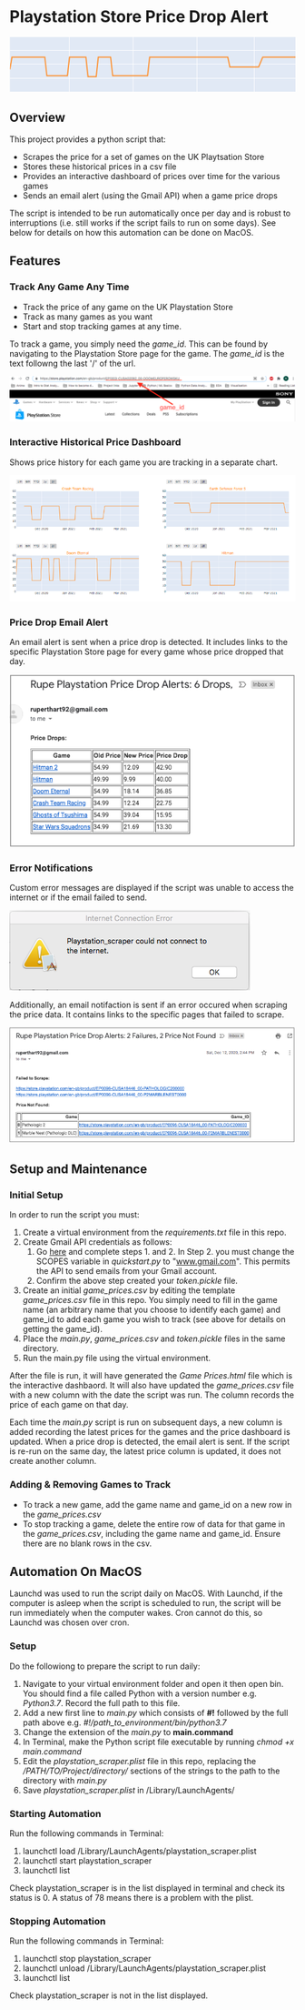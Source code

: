# Playstation Store Price Drop Alert
![price drop graphic](https://github.com/rhart-rup/Playstation-Store-Price-Drop-Alert/blob/main/Graphics/Graph3.png?raw=true)

## Overview

This project provides a python script that: 
* Scrapes the price for a set of games on the UK Playtsation Store
* Stores these historical prices in a csv file
* Provides an interactive dashboard of prices over time for the various games  
* Sends an email alert (using the Gmail API) when a game price drops

The script is intended to be run automatically once per day and is robust to interruptions (i.e. still works if the script fails to run on some days). See below for details on how this automation can be done on MacOS. 

## Features

### Track Any Game Any Time

* Track the price of any game on the UK Playstation Store 
* Track as many games as you want
* Start and stop tracking games at any time. 

To track a game, you simply need the *game_id*. This can be found by navigating to the Playstation Store page for the game. The *game_id* is the text followng the last '/' of the url. 

![](https://github.com/rhart-rup/Playstation-Store-Price-Drop-Alert/blob/main/Graphics/game_ID%20example.png)

### Interactive Historical Price Dashboard

Shows price history for each game you are tracking in a separate chart. 

![](https://github.com/rhart-rup/Playstation-Store-Price-Drop-Alert/blob/main/Graphics/Example%20Dashboard.png)

### Price Drop Email Alert

An email alert is sent when a price drop is detected. It includes links to the specific Playstation Store page for every game whose price dropped that day. 

![](https://github.com/rhart-rup/Playstation-Store-Price-Drop-Alert/blob/main/Graphics/Example%20email%20notification.png)  

### Error Notifications

Custom error messages are displayed if the script was unable to access the internet or if the email failed to send. 

![](https://github.com/rhart-rup/Playstation-Store-Price-Drop-Alert/blob/main/Graphics/Example%20Error%20Message.png)

Additionally, an email notifaction is sent if an error occured when scraping the price data. It contains links to the specific pages that failed to scrape.    

![](https://github.com/rhart-rup/Playstation-Store-Price-Drop-Alert/blob/main/Graphics/Failure%20Notification%20Email.png)

## Setup and Maintenance

### Initial Setup

In order to run the script you must: 

1. Create a virtual environment from the *requirements.txt* file in this repo.  
2. Create Gmail API credentials as follows:  
    1. Go [here](https://developers.google.com/gmail/api/quickstart/python) and complete steps 1. and 2. In Step 2. you must change the SCOPES variable in *quickstart.py* to "www.gmail.com". This permits the API to send emails from your Gmail account. 
    2. Confirm the above step created your *token.pickle* file.  
3. Create an initial *game_prices.csv* by editing the template *game_prices.csv* file in this repo. You simply need to fill in the game name (an arbitrary name that you choose to identify each game) and game_id to add each game you wish to track (see above for details on getting the game_id).
4. Place the *main.py*, *game_prices.csv* and *token.pickle* files in the same directory.
5. Run the main.py file using the virtual environment.

After the file is run, it will have generated the *Game Prices.html* file which is the interactive dashbaord. It will also have updated the *game_prices.csv* file with a new column with the date the script was run. The column records the price of each game on that day. 

Each time the *main.py* script is run on subsequent days, a new column is added recording the latest prices for the games and the price dashboard is updated. When a price drop is detected, the email alert is sent. If the script is re-run on the same day, the latest price column is updated, it does not create another column. 

### Adding & Removing Games to Track

* To track a new game, add the game name and game_id on a new row in the *game_prices.csv*
* To stop tracking a game, delete the entire row of data for that game in the *game_prices.csv*, including the game name and game_id. Ensure there are no blank rows in the csv. 

## Automation On MacOS

Launchd was used to run the script daily on MacOS. With Launchd, if the computer is asleep when the script is scheduled to run, the script will be run immediately when the computer wakes. Cron cannot do this, so Launchd was chosen over cron. 

### Setup

Do the followiong to prepare the script to run daily: 

1. Navigate to your virtual environment folder and open it then open bin. You should find a file called Python with a version number e.g. *Python3.7*. Record the full path to this file.  
2. Add a new first line to *main.py* which consists of **#!** followed by the full path above e.g. *#!/path_to_environment/bin/python3.7*
3. Change the extension of the *main.py* to **main.command** 
4. In Terminal, make the Python script file executable by running *chmod +x main.command* 
5. Edit the *playstation_scraper.plist* file in this repo, replacing the */PATH/TO/Project/directory/*  sections of the strings to the path to the directory with *main.py*
6. Save *playstation_scraper.plist* in /Library/LaunchAgents/

### Starting Automation

Run the following commands in Terminal:

1. launchctl load /Library/LaunchAgents/playstation_scraper.plist
2. launchctl start playstation_scraper
3. launchctl list 

Check playstation_scraper is in the list displayed in terminal and check its status is 0. A status of 78 means there is a problem with the plist. 

### Stopping Automation

Run the following commands in Terminal:

1. launchctl stop playstation_scraper
2. launchctl unload /Library/LaunchAgents/playstation_scraper.plist
3. launchctl list 

Check playstation_scraper is not in the list displayed. 
